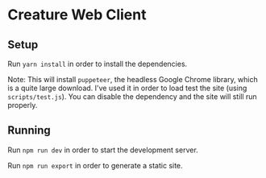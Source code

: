 # Creature Web Client

## Setup

Run `yarn install` in order to install the dependencies. 

Note: This will install `puppeteer`, the headless Google Chrome library, which is a quite large download. I've used it in order to load test the site (using `scripts/test.js`). You can disable the dependency and the site will still run properly.

## Running

Run `npm run dev` in order to start the development server.

Run `npm run export` in order to generate a static site.

